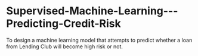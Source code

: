 # Supervised-Machine-Learning---Predicting-Credit-Risk
 To design a machine learning model that attempts to predict whether a loan from Lending Club will become high risk or not.
